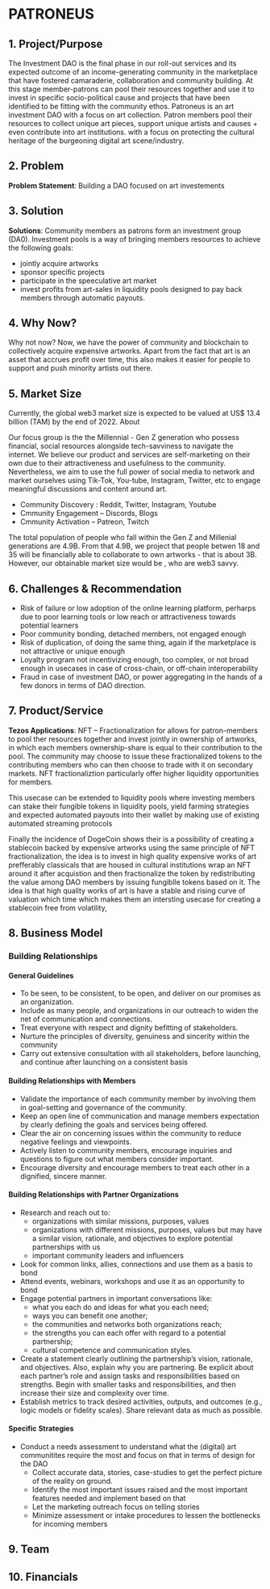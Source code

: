 # PATRONEUS

## 1. Project/Purpose
The Investment DAO is the final phase in our roll-out services and its expected outcome of an income-generating community in the marketplace that have fostered camaraderie, collaboration and community building. At this stage member-patrons can pool their resources together and use it to invest in specific socio-political cause and projects that have been identified to be fitting with the community ethos. 
Patroneus is an art investment DAO with a focus on art collection. Patron members pool their resources to collect unique art pieces, support unique artists and causes + even contribute into art institutions. with a focus on protecting the cultural heritage of the burgeoning digital art scene/industry.
  
## 2. Problem
**Problem Statement**: Building a DAO focused on art investements

## 3. Solution
**Solutions**:
Community members as patrons form an investment group (DA0). Investment pools is a way of bringing members resources to achieve the following goals:
  * jointly acquire artworks
  * sponsor specific projects
  * participate in the speeculative art market
  * invest profits from art-sales in liquidity pools designed to pay back members through automatic payouts.
  
## 4. Why Now?
Why not now? Now, we have the power of community and blockchain to collectively acquire expensive artworks. Apart from the fact that art is an asset that accrues profit over time, this also makes it easier for people to support and push minority artists out there.

## 5. Market Size
Currently, the global web3 market size is expected to be valued at US$ 13.4 billion (TAM) by the end of 2022. About

Our focus group is the the Millennial - Gen Z generation who possess financial, social resources alongside tech-savviness to navigate the internet. We believe our product and services are self-marketing on their own due to their attractiveness and usefulness to the community. Nevertheless, we aim to use the full power of social media to network and market ourselves using Tik-Tok, You-tube, Instagram, Twitter, etc to engage meaningful discussions and content around art.
 * Community Discovery : Reddit, Twitter, Instagram, Youtube
 * Cmmunity Engagement – Discords, Blogs
 * Cmmunity Activation – Patreon, Twitch
 
 The total population of people who fall within the Gen Z and Millenial generations are 4.9B. From that 4.9B, we project that people betwen 18 and 35 will be financially able to collaborate to own artworks - that is about 3B. However, our obtainable market size would be , who are web3 savvy.  
 
## 6. Challenges & Recommendation
* Risk of failure or low adoption of the online learning platform, perharps due to poor learning tools or low reach or attractiveness towards potential learners 
 * Poor community bonding, detached members, not engaged enough
 * Risk of duplication, of doing the same thing, again if the marketplace is not attractive or unique enough
 * Loyalty program not incentivizing enough, too complex, or not broad enough in usecases in case of cross-chain, or off-chain interoperability
 * Fraud in case of investment DAO, or power aggregating in the hands of a few donors in terms of DAO direction.

## 7. Product/Service
**Tezos Applications**:
NFT – Fractionalization for allows for patron-members to pool ther resources together and invest jointly in ownership of artworks, in which each members ownership-share is equal to their contribution to the pool. The community may choose to issue these fractionalized tokens to the contributing members who can then choose to trade with it on secondary markets. NFT fractionaliztion particularly offer higher liquidity opportunities for members.

This usecase can be extended to liquidity pools where investing members can stake their fungible tokens in liquidity pools, yield farming strategies and expected automated payouts into their wallet by making use of existing automated streaming protocols

Finally the incidence of DogeCoin shows their is a possibility of creating a stablecoin backed by expensive artworks using the same principle of NFT fractionalization, the idea is to invest in high quality expensive works of art prefferably classicals that are housed in cultural institutions wrap an NFT around it after acquistion and then fractionalize the token by redistributing the value among DAO members by issuing fungiblle tokens based on it. The idea is that high quality works of art is have a stable and rising curve of valuation which time which makes them an intersting usecase for creating a stablecoin free from volatility,

## 8. Business Model
### Building Relationships

#### General Guidelines
  * To be seen, to be consistent, to be open, and deliver on our promises as an organization.
  * Include as many people, and organizations in our outreach to widen the net of communication and connections.
  * Treat everyone with respect and dignity befitting of stakeholders.
  * Nurture the principles of diversity, genuiness and sincerity within the community
  * Carry out extensive consultation with all stakeholders, before launching, and continue after launching on a consistent basis 

#### Building Relationships with Members
  * Validate the importance of each community member by involving them in goal-setting and governance of the community.
  * Keep an open line of communication and manage members expectation by clearly defining the goals and services being offered.
  * Clear the air on concerning issues within the community to reduce negative feelings and viewpoints.
  * Actively listen to community members, encourage inquiries and questions to figure out what members consider important.
  * Encourage diversity and encourage members to treat each other in a dignified, sincere manner.

#### Building Relationships with Partner Organizations
  * Research and reach out to:
    * organizations with similar missions, purposes, values
    * organizations with different missions, purposes, values but may have a similar vision, rationale, and objectives to explore potential partnerships with us
    * important community leaders and influencers
  * Look for common links, allies, connections and use them as a basis to bond
  * Attend events, webinars, workshops and use it as an opportunity to bond
  * Engage potential partners in important conversations like:
    * what you each do and ideas for what you each need;
    * ways you can benefit one another;
    * the communities and networks both organizations reach;
    * the strengths you can each offer with regard to a potential partnership;
    * cultural competence and communication styles.
  * Create a statement clearly outlining the partnership’s vision, rationale, and objectives. Also, explain why you are partnering. Be explicit about each partner’s role and assign tasks and responsibilities based on strengths. Begin with smaller tasks and responsibilities, and then increase their size and complexity over time.
  * Establish metrics to track desired activities, outputs, and outcomes (e.g., logic models or fidelity scales). Share relevant data as much as possible.

#### Specific Strategies 
  * Conduct a needs assessment to understand what the (digital) art communitites require the most and focus on that in terms of design for the DAO
    * Collect accurate data, stories, case-studies to get the perfect picture of the reality on ground.
    * Identify the most important issues raised and the most important features needed and implement based on that
    * Let the marketing outreach focus on telling stories
    * Minimize assessment or intake procedures to lessen the bottlenecks for incoming members

## 9. Team
## 10. Financials

 
